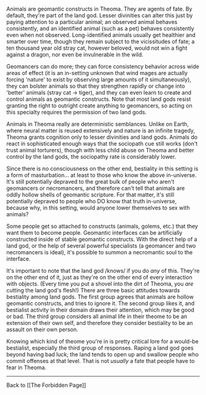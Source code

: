 Animals are geomantic constructs in Theoma.  They are agents of fate.  By default, they're part of the land god.  Lesser divinities can alter this just by paying attention to a particular animal; an observed animal behaves consistently, and an identified animal (such as a pet) behaves consistently even when not observed.  Long-identified animals usually get healthier and smarter over time, though they remain subject to the vicissitudes of fate; a ten thousand year old stray cat, however beloved, would not win a fight against a dragon, nor even be invulnerable in the wild.

Geomancers can do more; they can force consistency behavior across wide areas of effect (it is an in-setting unknown that wind mages are actually forcing 'nature' to exist by observing large amounts of it simultaneously), they can bolster animals so that they strengthen rapidly or change into 'better' animals (stray cat -> tiger), and they can even learn to create and control animals as geomantic constructs.  Note that most land gods resist granting the right to outright create anything to geomancers, so acting on this specialty requires the permission of two land gods.

Animals in Theoma really are deterministic semblances.  Unlike on Earth, where neural matter is reused extensively and nature is an infinite tragedy, Theoma grants cognition only to lesser divinities and land gods.  Animals do react in sophisticated enough ways that the sociopath cue still works (don't trust animal torturers), though with less child abuse on Theoma and better control by the land gods, the sociopathy rate is considerably lower.

Since there is no consciousness on the other end, bestiality in this setting is a form of masturbation... at least to those who know the above in-universe.  It's still potentially depraved to the great bulk of people who aren't geomancers or necromancers, and therefore can't tell that animals are oddly hollow shells of geomantic scripture.  For that matter, it's still potentially depraved to people who DO know that truth in-universe, because why, in this setting, would anyone lower themselves to sex with animals?

Some people get so attached to constructs (animals, golems, etc.) that they want them to become people.  Geomantic interfaces can be artificially constructed inside of stable geomantic constructs.  With the direct help of a land god, or the help of several powerful specialists (a geomancer and two necromancers is ideal), it's possible to summon a necromantic soul to the interface.

It's important to note that the land god /knows/ if you do *any* of this.  They're on the other end of it, just as they're on the other end of every interaction with objects.  (Every time you put a shovel into the dirt of Theoma, you *are* cutting the land god's flesh!)  There are three basic attitudes towards bestiality among land gods.  The first group agrees that animals are hollow geomantic constructs, and tries to ignore it.  The second group likes it, and bestialist activity in their domain draws their attention, which may be good or bad.  The third group considers all animal life in their theome to be an extension of their own self, and therefore they consider bestiality to be an assault on their own person.

Knowing which kind of theome you're in is pretty critical lore for a would-be bestialist, especially the third group of responses.  Raping a land god goes beyond having bad luck; the land tends to open up and swallow people who commit offenses at that level.  That is not *usually* a fate that people have to fear in Theoma.

---
Back to [[The Forbidden Page]]